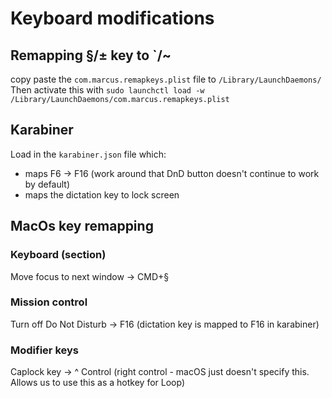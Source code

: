 # Keyboard modifications

## Remapping §/± key to `/~
copy paste the `com.marcus.remapkeys.plist` file to `/Library/LaunchDaemons/`
Then activate this with `sudo launchctl load -w /Library/LaunchDaemons/com.marcus.remapkeys.plist`

## Karabiner
Load in the `karabiner.json` file which:
- maps F6 -> F16 (work around that DnD button doesn't continue to work by default)
- maps the dictation key to lock screen

## MacOs key remapping

### Keyboard (section)
Move focus to next window -> CMD+§

### Mission control
Turn off Do Not Disturb -> F16 (dictation key is mapped to F16 in karabiner)

### Modifier keys
Caplock key -> ^ Control (right control - macOS just doesn't specify this. Allows us to use this as a hotkey for Loop)


